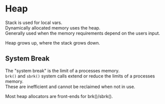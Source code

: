 # Heap

Stack is used for local vars.  
Dynamically allocated memory uses the heap.  
Generally used when the memory requirements depend on the users input.  

Heap grows up, where the stack grows down.  

## System Break

The "system break" is the limit of a processes memory.  
`brk()` and `sbrk()` system calls extend or reduce the limits of a processes memory.  
These are inefficient and cannot be reclaimed when not in use.  

Most heap allocators are front-ends for brk()/sbrk().  
